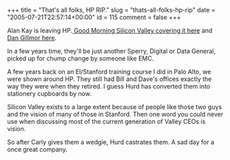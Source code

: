 +++
title = "That's all folks, HP RIP."
slug = "thats-all-folks-hp-rip"
date = "2005-07-21T22:57:14+00:00"
id = 115
comment = false
+++

Alan Kay is leaving HP.[ Good Morning Silicon Valley covering it here](http://blogs.siliconvalley.com/gmsv/2005/07/hewlettpackards.html) and [Dan Gillmor here](http://bayosphere.com/blog/dangillmor/072105/alan_kay).

In a few years time, they'll be just another Sperry, Digital or Data General, picked up for chump change by someone like EMC.

A few years back on an EI/Stanford training course I did in Palo Alto, we were shown around HP. They still had Bill and Dave's offices exactly the way they were when they retired. I guess Hurd has converted them into stationery cupboards by now.

Silicon Valley exists to a large extent because of people like those two guys and the vision of many of those in Stanford. Then one word you could never use when discussing most of the current generation of Valley CEOs is vision.

So after Carly gives them a wedgie, Hurd castrates them. A sad day for a once great company.



